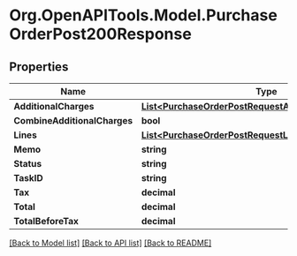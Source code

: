 # Org.OpenAPITools.Model.PurchaseOrderPost200Response

## Properties

Name | Type | Description | Notes
------------ | ------------- | ------------- | -------------
**AdditionalCharges** | [**List&lt;PurchaseOrderPostRequestAdditionalChargesInner&gt;**](PurchaseOrderPostRequestAdditionalChargesInner.md) |  | [optional] 
**CombineAdditionalCharges** | **bool** |  | [optional] 
**Lines** | [**List&lt;PurchaseOrderPostRequestLinesInner&gt;**](PurchaseOrderPostRequestLinesInner.md) |  | [optional] 
**Memo** | **string** |  | [optional] 
**Status** | **string** |  | [optional] 
**TaskID** | **string** |  | [optional] 
**Tax** | **decimal** |  | [optional] 
**Total** | **decimal** |  | [optional] 
**TotalBeforeTax** | **decimal** |  | [optional] 

[[Back to Model list]](../README.md#documentation-for-models) [[Back to API list]](../README.md#documentation-for-api-endpoints) [[Back to README]](../README.md)

